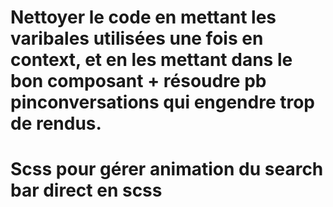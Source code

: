 # Nettoyer le code en mettant les varibales utilisées une fois en context, et en les mettant dans le bon composant + résoudre pb pinconversations qui engendre trop de rendus.
# Scss pour gérer animation du search bar direct en scss